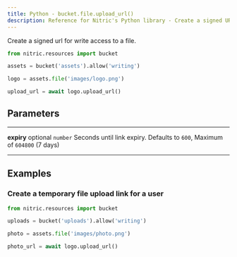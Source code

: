 ```yaml
---
title: Python - bucket.file.upload_url()
description: Reference for Nitric's Python library - Create a signed URL for write access to a file.
---
```


Create a signed url for write access to a file.

```python
from nitric.resources import bucket

assets = bucket('assets').allow('writing')

logo = assets.file('images/logo.png')

upload_url = await logo.upload_url()
```

## Parameters

---

**expiry** optional `number`
Seconds until link expiry. Defaults to `600`, Maximum of `604800` (7 days)

---

## Examples

### Create a temporary file upload link for a user

```python
from nitric.resources import bucket

uploads = bucket('uploads').allow('writing')

photo = assets.file('images/photo.png')

photo_url = await logo.upload_url()
```

